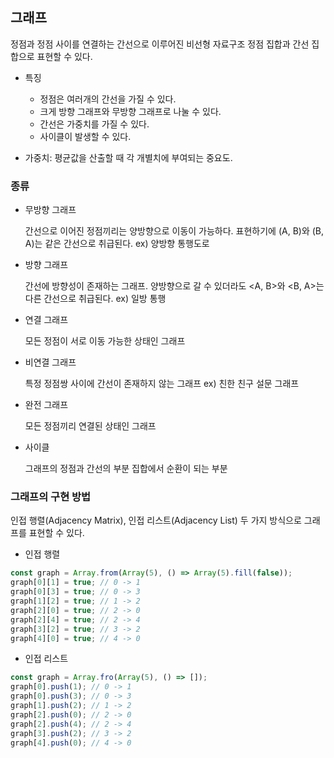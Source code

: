 ## 그래프

정점과 정점 사이를 연결하는 간선으로 이루어진 비선형 자료구조
정점 집합과 간선 집합으로 표현할 수 있다.

- 특징

  - 정점은 여러개의 간선을 가질 수 있다.
  - 크게 방향 그래프와 무방향 그래프로 나눌 수 있다.
  - 간선은 가중치를 가질 수 있다.
  - 사이클이 발생할 수 있다.

* 가중치: 평균값을 산출할 때 각 개별치에 부여되는 중요도.

### 종류

- 무방향 그래프

  간선으로 이어진 정점끼리는 양방향으로 이동이 가능하다.
  표현하기에 (A, B)와 (B, A)는 같은 간선으로 취급된다.
  ex) 양방향 통행도로

- 방향 그래프

  간선에 방향성이 존재하는 그래프.
  양방향으로 갈 수 있더라도 <A, B>와 <B, A>는 다른 간선으로 취급된다.
  ex) 일방 통행

- 연결 그래프

  모든 정점이 서로 이동 가능한 상태인 그래프

- 비연결 그래프

  특정 정점쌍 사이에 간선이 존재하지 않는 그래프
  ex) 친한 친구 설문 그래프

- 완전 그래프

  모든 정점끼리 연결된 상태인 그래프

- 사이클

  그래프의 정점과 간선의 부분 집합에서 순환이 되는 부분

### 그래프의 구현 방법

인접 행렬(Adjacency Matrix), 인접 리스트(Adjacency List) 두 가지 방식으로 그래프를 표현할 수 있다.

- 인접 행렬

```jsx
const graph = Array.from(Array(5), () => Array(5).fill(false));
graph[0][1] = true; // 0 -> 1
graph[0][3] = true; // 0 -> 3
graph[1][2] = true; // 1 -> 2
graph[2][0] = true; // 2 -> 0
graph[2][4] = true; // 2 -> 4
graph[3][2] = true; // 3 -> 2
graph[4][0] = true; // 4 -> 0
```

- 인접 리스트

```jsx
const graph = Array.fro(Array(5), () => []);
graph[0].push(1); // 0 -> 1
graph[0].push(3); // 0 -> 3
graph[1].push(2); // 1 -> 2
graph[2].push(0); // 2 -> 0
graph[2].push(4); // 2 -> 4
graph[3].push(2); // 3 -> 2
graph[4].push(0); // 4 -> 0
```
